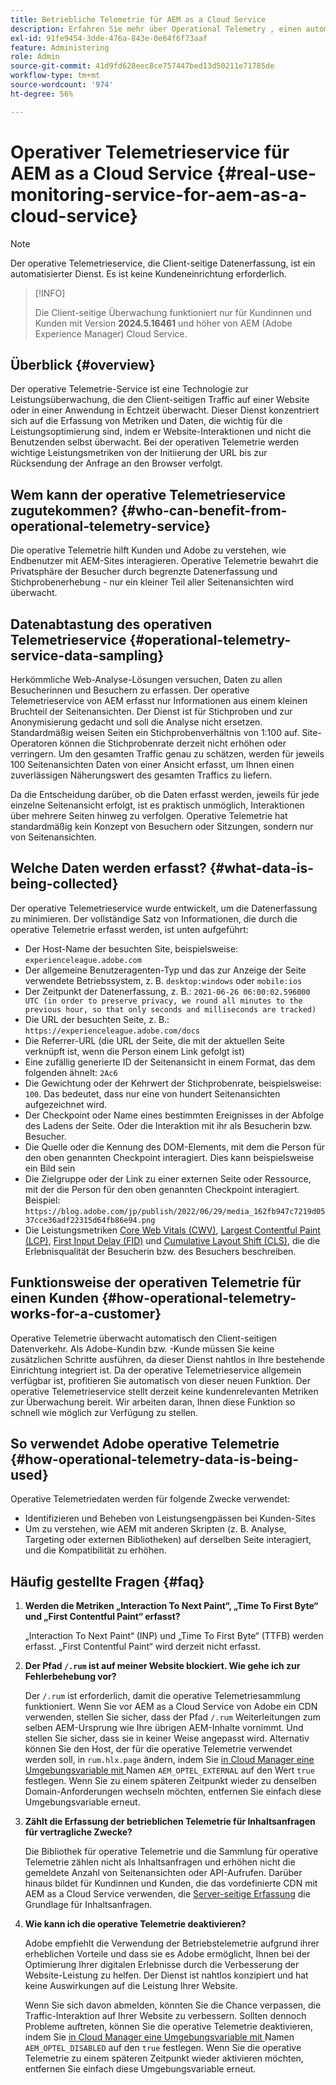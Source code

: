 ```yaml
---
title: Betriebliche Telemetrie für AEM as a Cloud Service
description: Erfahren Sie mehr über Operational Telemetry , einen automatisierten Service, mit dem die Client-seitige Datenerfassung überwacht wird.
exl-id: 91fe9454-3dde-476a-843e-0e64f6f73aaf
feature: Administering
role: Admin
source-git-commit: 41d9fd628eec8ce757447bed13d50211e71785de
workflow-type: tm+mt
source-wordcount: '974'
ht-degree: 56%

---
```


# Operativer Telemetrieservice für AEM as a Cloud Service {#real-use-monitoring-service-for-aem-as-a-cloud-service}

>[!NOTE]
>
>Der operative Telemetrieservice, die Client-seitige Datenerfassung, ist ein automatisierter Dienst. Es ist keine Kundeneinrichtung erforderlich.

>[!INFO]
>
>Die Client-seitige Überwachung funktioniert nur für Kundinnen und Kunden mit Version **2024.5.16461** und höher von AEM (Adobe Experience Manager) Cloud Service.

## Überblick {#overview}

Der operative Telemetrie-Service ist eine Technologie zur Leistungsüberwachung, die den Client-seitigen Traffic auf einer Website oder in einer Anwendung in Echtzeit überwacht. Dieser Dienst konzentriert sich auf die Erfassung von Metriken und Daten, die wichtig für die Leistungsoptimierung sind, indem er Website-Interaktionen und nicht die Benutzenden selbst überwacht. Bei der operativen Telemetrie werden wichtige Leistungsmetriken von der Initiierung der URL bis zur Rücksendung der Anfrage an den Browser verfolgt.

## Wem kann der operative Telemetrieservice zugutekommen? {#who-can-benefit-from-operational-telemetry-service}

Die operative Telemetrie hilft Kunden und Adobe zu verstehen, wie Endbenutzer mit AEM-Sites interagieren. Operative Telemetrie bewahrt die Privatsphäre der Besucher durch begrenzte Datenerfassung und Stichprobenerhebung - nur ein kleiner Teil aller Seitenansichten wird überwacht.

## Datenabtastung des operativen Telemetrieservice {#operational-telemetry-service-data-sampling}

Herkömmliche Web-Analyse-Lösungen versuchen, Daten zu allen Besucherinnen und Besuchern zu erfassen. Der operative Telemetrieservice von AEM erfasst nur Informationen aus einem kleinen Bruchteil der Seitenansichten. Der Dienst ist für Stichproben und zur Anonymisierung gedacht und soll die Analyse nicht ersetzen. Standardmäßig weisen Seiten ein Stichprobenverhältnis von 1:100 auf. Site-Operatoren können die Stichprobenrate derzeit nicht erhöhen oder verringern. Um den gesamten Traffic genau zu schätzen, werden für jeweils 100 Seitenansichten Daten von einer Ansicht erfasst, um Ihnen einen zuverlässigen Näherungswert des gesamten Traffics zu liefern.

Da die Entscheidung darüber, ob die Daten erfasst werden, jeweils für jede einzelne Seitenansicht erfolgt, ist es praktisch unmöglich, Interaktionen über mehrere Seiten hinweg zu verfolgen. Operative Telemetrie hat standardmäßig kein Konzept von Besuchern oder Sitzungen, sondern nur von Seitenansichten.

## Welche Daten werden erfasst? {#what-data-is-being-collected}

Der operative Telemetrieservice wurde entwickelt, um die Datenerfassung zu minimieren. Der vollständige Satz von Informationen, die durch die operative Telemetrie erfasst werden, ist unten aufgeführt:

* Der Host-Name der besuchten Site, beispielsweise: `experienceleague.adobe.com`
* Der allgemeine Benutzeragenten-Typ und das zur Anzeige der Seite verwendete Betriebssystem, z. B. `desktop:windows` oder `mobile:ios`
* Der Zeitpunkt der Datenerfassung, z. B.: `2021-06-26 06:00:02.596000 UTC (in order to preserve privacy, we round all minutes to the previous hour, so that only seconds and milliseconds are tracked)`
* Die URL der besuchten Seite, z. B.: `https://experienceleague.adobe.com/docs`
* Die Referrer-URL (die URL der Seite, die mit der aktuellen Seite verknüpft ist, wenn die Person einem Link gefolgt ist)
* Eine zufällig generierte ID der Seitenansicht in einem Format, das dem folgenden ähnelt: `2Ac6`
* Die Gewichtung oder der Kehrwert der Stichprobenrate, beispielsweise: `100`. Das bedeutet, dass nur eine von hundert Seitenansichten aufgezeichnet wird.
* Der Checkpoint oder Name eines bestimmten Ereignisses in der Abfolge des Ladens der Seite. Oder die Interaktion mit ihr als Besucherin bzw. Besucher.
* Die Quelle oder die Kennung des DOM-Elements, mit dem die Person für den oben genannten Checkpoint interagiert. Dies kann beispielsweise ein Bild sein
* Die Zielgruppe oder der Link zu einer externen Seite oder Ressource, mit der die Person für den oben genannten Checkpoint interagiert. Beispiel: `https://blog.adobe.com/jp/publish/2022/06/29/media_162fb947c7219d0537cce36adf22315d64fb86e94.png`
* Die Leistungsmetriken [Core Web Vitals (CWV)](https://web.dev/articles/lcp), [Largest Contentful Paint (LCP)](https://web.dev/articles/lcp), [First Input Delay (FID)](https://web.dev/articles/inp) und [Cumulative Layout Shift (CLS)](https://web.dev/articles/cls), die die Erlebnisqualität der Besucherin bzw. des Besuchers beschreiben.

## Funktionsweise der operativen Telemetrie für einen Kunden {#how-operational-telemetry-works-for-a-customer}

Operative Telemetrie überwacht automatisch den Client-seitigen Datenverkehr. Als Adobe-Kundin bzw. -Kunde müssen Sie keine zusätzlichen Schritte ausführen, da dieser Dienst nahtlos in Ihre bestehende Einrichtung integriert ist. Da der operative Telemetrieservice allgemein verfügbar ist, profitieren Sie automatisch von dieser neuen Funktion. Der operative Telemetrieservice stellt derzeit keine kundenrelevanten Metriken zur Überwachung bereit. Wir arbeiten daran, Ihnen diese Funktion so schnell wie möglich zur Verfügung zu stellen.

<!-- Alexandru: hiding temporarily, until we figure out where this needs to be linked to 

If you wish to leverage more insights with this new feature to optimize your digital experiences effortlessly, please see here (link to Row 99). -->

## So verwendet Adobe operative Telemetrie {#how-operational-telemetry-data-is-being-used}

Operative Telemetriedaten werden für folgende Zwecke verwendet:

* Identifizieren und Beheben von Leistungsengpässen bei Kunden-Sites
* Um zu verstehen, wie AEM mit anderen Skripten (z. B. Analyse, Targeting oder externen Bibliotheken) auf derselben Seite interagiert, und die Kompatibilität zu erhöhen.
<!--
## Limitations and understanding variance in page views and performance metrics {#limitations-and-understanding-variance-in-page-views-and-performance-metrics}

Here are key considerations for customers to keep in mind when interpreting their Operational Telemetry data:

1. **Tracker blockers**

   * End-users employing tracker blockers or privacy extensions can impede Operational Telemetry data collection, as these tools restrict the tracking scripts' execution. This restriction may lead to underreported page views and user interactions, creating a discrepancy between actual site activity and the data captured by Operational Telemetry.

1. **Limitations in capturing headless API/JSON calls**

   * Operational Telemetry data service focuses on the client-side experience and doesn't capture the backend API or JSON calls made from a non-AEM headless app at this time. The exclusion of these calls from Operational Telemetry service data creates variances from the content requests measured by CDN Analytics.
-->

## Häufig gestellte Fragen {#faq}

<!-- REMOVED THIS FAQ AS PER EMAIL REQUEST FROM SHWETA DUA, SEPTEMBER 4, 2024 TO THE DL-AEM-DOCS GROUP 
1. **Can customers integrate the Operational Telemetry service scripts with third-party systems like Dynatrace?**

   Yes.
-->

1. **Werden die Metriken „Interaction To Next Paint“, „Time To First Byte“ und „First Contentful Paint“ erfasst?**

   „Interaction To Next Paint“ (INP) und „Time To First Byte“ (TTFB) werden erfasst.  „First Contentful Paint“ wird derzeit nicht erfasst.

1. **Der Pfad `/.rum` ist auf meiner Website blockiert. Wie gehe ich zur Fehlerbehebung vor?**

   Der `/.rum` ist erforderlich, damit die operative Telemetriesammlung funktioniert. Wenn Sie vor AEM as a Cloud Service von Adobe ein CDN verwenden, stellen Sie sicher, dass der Pfad `/.rum` Weiterleitungen zum selben AEM-Ursprung wie Ihre übrigen AEM-Inhalte vornimmt. Und stellen Sie sicher, dass sie in keiner Weise angepasst wird. Alternativ können Sie den Host, der für die operative Telemetrie verwendet werden soll, in `rum.hlx.page` ändern, indem Sie [in Cloud Manager eine Umgebungsvariable mit ](/help/implementing/cloud-manager/environment-variables.md#add-variables) Namen `AEM_OPTEL_EXTERNAL` auf den Wert `true` festlegen. Wenn Sie zu einem späteren Zeitpunkt wieder zu denselben Domain-Anforderungen wechseln möchten, entfernen Sie einfach diese Umgebungsvariable erneut.

1. **Zählt die Erfassung der betrieblichen Telemetrie für Inhaltsanfragen für vertragliche Zwecke?**

   Die Bibliothek für operative Telemetrie und die Sammlung für operative Telemetrie zählen nicht als Inhaltsanfragen und erhöhen nicht die gemeldete Anzahl von Seitenansichten oder API-Aufrufen. Darüber hinaus bildet für Kundinnen und Kunden, die das vordefinierte CDN mit AEM as a Cloud Service verwenden, die [Server-seitige Erfassung](#serverside-collection) die Grundlage für Inhaltsanfragen.

1. **Wie kann ich die operative Telemetrie deaktivieren?**

   Adobe empfiehlt die Verwendung der Betriebstelemetrie aufgrund ihrer erheblichen Vorteile und dass sie es Adobe ermöglicht, Ihnen bei der Optimierung Ihrer digitalen Erlebnisse durch die Verbesserung der Website-Leistung zu helfen. Der Dienst ist nahtlos konzipiert und hat keine Auswirkungen auf die Leistung Ihrer Website.

   Wenn Sie sich davon abmelden, könnten Sie die Chance verpassen, die Traffic-Interaktion auf Ihrer Website zu verbessern. Sollten dennoch Probleme auftreten, können Sie die operative Telemetrie deaktivieren, indem Sie [in Cloud Manager eine Umgebungsvariable mit ](/help/implementing/cloud-manager/environment-variables.md#add-variables) Namen `AEM_OPTEL_DISABLED` auf den `true` festlegen. Wenn Sie die operative Telemetrie zu einem späteren Zeitpunkt wieder aktivieren möchten, entfernen Sie einfach diese Umgebungsvariable erneut.
